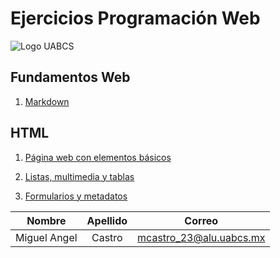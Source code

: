 # Ejercicios Programación Web 


![Logo UABCS](https://universidadesdemexico.mx/logos/original/logo-universidad-autonoma-de-baja-california-sur.webp)


## Fundamentos Web

1. [Markdown](https://markdownlivepreview.com/)

## HTML

1. [Página web con elementos básicos](/01_elementos_basicos/index.html)

2. [Listas, multimedia y tablas](/02_listas_multimedia_tablas/index.html)

3. [Formularios y metadatos](/03_formularios_metadatos/index.html)

|    Nombre     |    Apellido   |          Correo         |
|:-------------:|:-------------:|:-----------------------:|
| Miguel Angel  |     Castro    | mcastro_23@alu.uabcs.mx |


